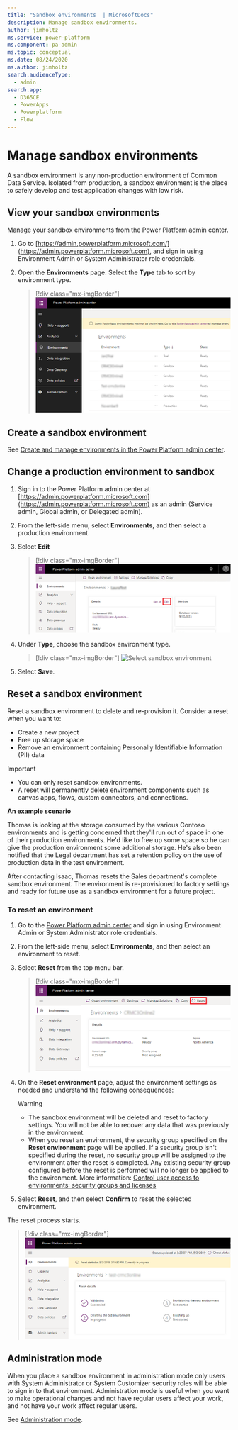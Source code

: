 ```yaml
---
title: "Sandbox environments  | MicrosoftDocs"
description: Manage sandbox environments.
author: jimholtz
ms.service: power-platform
ms.component: pa-admin
ms.topic: conceptual
ms.date: 08/24/2020
ms.author: jimholtz 
search.audienceType: 
  - admin
search.app:
  - D365CE
  - PowerApps
  - Powerplatform
  - Flow
---
```

# Manage sandbox environments

A sandbox environment is any non-production environment of Common Data Service. Isolated from production, a sandbox environment is the place to safely develop and test application changes with low risk.

## View your sandbox environments  

Manage your sandbox environments from the Power Platform admin center.  
  
1. Go to [https://admin.powerplatform.microsoft.com/](https://admin.powerplatform.microsoft.com), and sign in using Environment Admin or System Administrator role credentials.
  
2. Open the **Environments** page. Select the **Type** tab to sort by environment type.
  
   > [!div class="mx-imgBorder"] 
   > ![Environments page](media/sandbox-environments.png "Environments page")

## Create a sandbox environment

See [Create and manage environments in the Power Platform admin center](create-environment.md).

## Change a production environment to sandbox

1. Sign in to the Power Platform admin center at [https://admin.powerplatform.microsoft.com](https://admin.powerplatform.microsoft.com) as an admin (Service admin, Global admin, or Delegated admin).

2. From the left-side menu, select **Environments**, and then select a production environment.

3. Select **Edit**

   > [!div class="mx-imgBorder"] 
   > ![Select Edit](media/select-edit.png "Select Edit")

4. Under **Type**, choose the sandbox environment type. 

   > [!div class="mx-imgBorder"] 
   > ![Select sandbox environment](media/select-sandbox.png "Select sandbox environment")

5. Select **Save**.

## Reset a sandbox environment  

Reset a sandbox environment to delete and re-provision it. Consider a reset when you want to:  
  
- Create a new project  
- Free up storage space  
- Remove an environment containing Personally Identifiable Information (PII) data  
  
> [!IMPORTANT]
> - You can only reset sandbox environments. 
> - A reset will permanently delete environment components such as canvas apps, flows, custom connectors, and connections.

 **An example scenario**  
  
 Thomas is looking at the storage consumed by the various Contoso environments and is getting concerned that they'll run out of space in one of their production environments.  He'd like to free up some space so he can give the production environment some additional storage.  He's also been notified that the Legal department has set a retention policy on the use of production data in the test environment.  
  
 After contacting Isaac, Thomas resets the Sales department's complete sandbox environment. The environment is re-provisioned to factory settings and ready for future use as a sandbox environment for a future project.  
 
### To reset an environment  

1. Go to the [Power Platform admin center](https://admin.powerplatform.microsoft.com) and sign in using Environment Admin or System Administrator role credentials.
  
2. From the left-side menu, select **Environments**, and then select an environment to reset.

3. Select **Reset** from the top menu bar.
  
   > [!div class="mx-imgBorder"] 
   > ![Reset menu](media/reset-menu.png "Reset menu")

4. On the **Reset environment** page, adjust the environment settings as needed and understand the following consequences:  
  
   > [!WARNING]
   > - The sandbox environment will be deleted and reset to factory settings. You will not be able to recover any data that was previously in the environment. 
   > - When you reset an environment, the security group specified on the **Reset environment** page will be applied. If a security group isn’t specified during the reset, no security group will be assigned to the environment after the reset is completed.  Any existing security group configured before the reset is performed will no longer be applied to the environment. More information: [Control user access to environments: security groups and licenses](control-user-access.md)   
  
5. Select **Reset**, and then select **Confirm** to reset the selected environment.

The reset process starts.

> [!div class="mx-imgBorder"] 
> ![Reset environment status](media/reset-environment-status.png "Reset environment status")
  
## Administration mode  

 When you place a sandbox environment in administration mode only users with System Administrator or System Customizer security roles will be able to sign in to that environment. Administration mode is useful when you want to make operational changes and not have regular users affect your work, and not have your work affect regular users.  

See [Administration mode](admin-mode.md).
